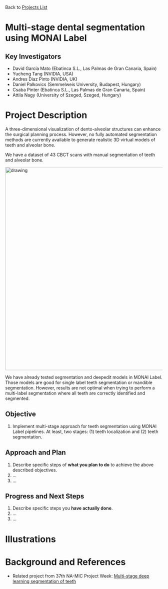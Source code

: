 Back to [Projects List](../../README.md#ProjectsList)

# Multi-stage dental segmentation using MONAI Label

## Key Investigators

- David García Mato (Ebatinca S.L., Las Palmas de Gran Canaria, Spain)
- Yucheng Tang (NVIDIA, USA)
- Andres Diaz Pinto (NVIDIA, UK)
- Daniel Palkovics (Semmelweis University, Budapest, Hungary)
- Csaba Pinter (Ebatinca S.L., Las Palmas de Gran Canaria, Spain)
- Attila Nagy (University of Szeged, Szeged, Hungary)

# Project Description

A three-dimensional visualization of dento-alveolar structures can enhance the surgical planning process. However, no fully automated segmentation methods are currently available to generate realistic 3D virtual models of teeth and alveolar bone.

We have a dataset of 43 CBCT scans with manual segmentation of teeth and alveolar bone.

<img src="https://user-images.githubusercontent.com/10816661/213661126-e7e8d640-38e0-40b4-9232-beb9da0791bf.png" alt="drawing" width="650"/>

We have already tested segmentation and deepedit models in MONAI Label. Those models are good for single label teeth segmentation or mandible segmentation. However, results are not optimal when trying to perform a multi-label segmentation where all teeth are correctly identified and segmented.

## Objective

<!-- Describe here WHAT you would like to achieve (what you will have as end result). -->

1. Implement multi-stage approach for teeth segmentation using MONAI Label pipelines. At least, two stages: (1) teeth localization and (2) teeth segmentation.

## Approach and Plan

<!-- Describe here HOW you would like to achieve the objectives stated above. -->

1. Describe specific steps of **what you plan to do** to achieve the above described objectives.
1. ...
1. ...

## Progress and Next Steps

<!-- Update this section as you make progress, describing of what you have ACTUALLY DONE. If there are specific steps that you could not complete then you can describe them here, too. -->

1. Describe specific steps you **have actually done**.
1. ...
1. ...

# Illustrations

<!-- Add pictures and links to videos that demonstrate what has been accomplished.
![Description of picture](Example2.jpg)
![Some more images](Example2.jpg)
-->

# Background and References
- Related project from 37th NA-MIC Project Week: [Multi-stage deep learning segmentation of teeth](https://projectweek.na-mic.org/PW37_2022_Virtual/Projects/MultistageTeethSegmentation/)

<!-- If you developed any software, include link to the source code repository. If possible, also add links to sample data, and to any relevant publications. -->
